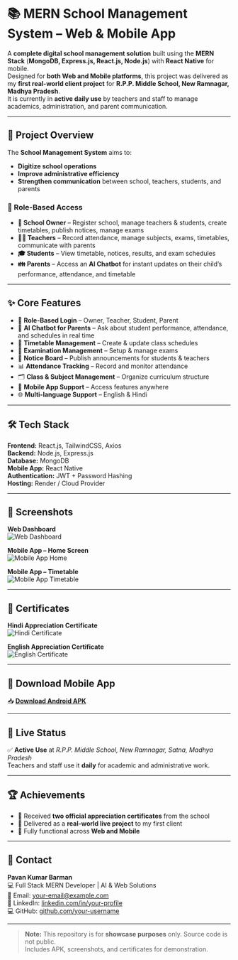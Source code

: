 # 📚 MERN School Management System – Web & Mobile App

A **complete digital school management solution** built using the **MERN Stack** (**MongoDB, Express.js, React.js, Node.js**) with **React Native** for mobile.  
Designed for **both Web and Mobile platforms**, this project was delivered as my **first real-world client project** for **R.P.P. Middle School, New Ramnagar, Madhya Pradesh**.  
It is currently in **active daily use** by teachers and staff to manage academics, administration, and parent communication.

---

## 📖 Project Overview

The **School Management System** aims to:
- **Digitize school operations**
- **Improve administrative efficiency**
- **Strengthen communication** between school, teachers, students, and parents

### 🎯 Role-Based Access
- **🏫 School Owner** – Register school, manage teachers & students, create timetables, publish notices, manage exams  
- **👩‍🏫 Teachers** – Record attendance, manage subjects, exams, timetables, communicate with parents  
- **🎓 Students** – View timetable, notices, results, and exam schedules  
- **👪 Parents** – Access an **AI Chatbot** for instant updates on their child’s performance, attendance, and timetable  

---

## ✨ Core Features

- 🔐 **Role-Based Login** – Owner, Teacher, Student, Parent  
- 🤖 **AI Chatbot for Parents** – Ask about student performance, attendance, and schedules in real time  
- 📅 **Timetable Management** – Create & update class schedules  
- 📝 **Examination Management** – Setup & manage exams  
- 📢 **Notice Board** – Publish announcements for students & teachers  
- 📊 **Attendance Tracking** – Record and monitor attendance  
- 🗂 **Class & Subject Management** – Organize curriculum structure  
- 📲 **Mobile App Support** – Access features anywhere  
- 🌐 **Multi-language Support** – English & Hindi  

---

## 🛠 Tech Stack

**Frontend:** React.js, TailwindCSS, Axios  
**Backend:** Node.js, Express.js  
**Database:** MongoDB  
**Mobile App:** React Native  
**Authentication:** JWT + Password Hashing  
**Hosting:** Render / Cloud Provider  

---

## 📸 Screenshots

**Web Dashboard**  
![Web Dashboard](./screenshots/web-dashboard.png)

**Mobile App – Home Screen**  
![Mobile App Home](./screenshots/mobile-home.png)

**Mobile App – Timetable**  
![Mobile App Timetable](./screenshots/mobile-timetable.png)

---

## 📜 Certificates

**Hindi Appreciation Certificate**  
![Hindi Certificate](./certificates/hindi-certificate.png)

**English Appreciation Certificate**  
![English Certificate](./certificates/english-certificate.png)

---

## 📱 Download Mobile App

📥 [**Download Android APK**](./apk/myschool.apk)

---

## 🚀 Live Status

✅ **Active Use** at *R.P.P. Middle School, New Ramnagar, Satna, Madhya Pradesh*  
Teachers and staff use it **daily** for academic and administrative work.

---

## 🏆 Achievements

- 🏅 Received **two official appreciation certificates** from the school  
- 💼 Delivered as a **real-world live project** to my first client  
- 📱 Fully functional across **Web and Mobile**  

---

## 📩 Contact

**Pavan Kumar Barman**  
💻 Full Stack MERN Developer | AI & Web Solutions  
📧 Email: your-email@example.com  
🔗 LinkedIn: [linkedin.com/in/your-profile](#)  
💻 GitHub: [github.com/your-username](#)

---

> **Note:** This repository is for **showcase purposes** only. Source code is not public.  
> Includes APK, screenshots, and certificates for demonstration.
